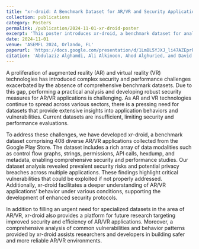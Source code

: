 ```yaml
---
title: "xr-droid: A Benchmark Dataset for AR/VR and Security Applications"
collection: publications
category: Posters
permalink: /publication/2024-11-01-xr-droid-poster
excerpt: 'This poster introduces xr-droid, a benchmark dataset for analyzing AR/VR applications on Android platforms, focusing on security and performance insights.'
date: 2024-11-01
venue: 'ASEMFL 2024, Orlando, FL'
paperurl: 'https://docs.google.com/presentation/d/1LmBL5YJXJ_li47AZEprkbOco6BeYMYFO/edit?usp=sharing&ouid=102312982814356290884&rtpof=true&sd=true'
citation: 'Abdulaziz Alghamdi, Ali Alkinoon, Ahod Alghuried, and David Mohaisen. (2024). &quot;xr-droid: A Benchmark Dataset for AR/VR and Security Applications.&quot; <i>Poster presented at ASEMFL 2024</i>, Orlando, FL, November 1-2, 2024.'
---
```


A proliferation of augmented reality (AR) and virtual reality (VR) technologies has introduced complex security and performance challenges exacerbated by the absence of comprehensive benchmark datasets. Due to this gap, performing a practical analysis and developing robust security measures for AR/VR applications is challenging. As AR and VR technologies continue to spread across various sectors, there is a pressing need for datasets that provide extensive insights into application behaviors and vulnerabilities. Current datasets are insufficient, limiting security and performance evaluations.

To address these challenges, we have developed xr-droid, a benchmark dataset comprising 408 diverse AR/VR applications collected from the Google Play Store. The dataset includes a rich array of data modalities such as control flow graphs, strings, permissions, API calls, hexdump, and metadata, enabling comprehensive security and performance studies. Our dataset analysis revealed prevalent security risks and potential privacy breaches across multiple applications. These findings highlight critical vulnerabilities that could be exploited if not properly addressed. Additionally, xr-droid facilitates a deeper understanding of AR/VR applications’ behavior under various conditions, supporting the development of enhanced security protocols.

In addition to filling an urgent need for specialized datasets in the area of AR/VR, xr-droid also provides a platform for future research targeting improved security and efficiency of AR/VR applications. Moreover, a comprehensive analysis of common vulnerabilities and behavior patterns provided by xr-droid assists researchers and developers in building safer and more reliable AR/VR environments.
